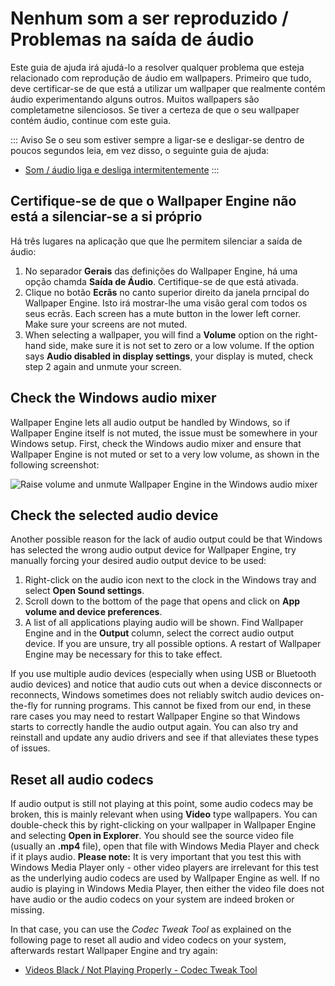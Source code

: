 # Nenhum som a ser reproduzido / Problemas na saída de áudio
Este guia de ajuda irá ajudá-lo a resolver qualquer problema que esteja relacionado com reprodução de áudio em wallpapers. Primeiro que tudo, deve certificar-se de que está a utilizar um wallpaper que realmente contém áudio experimentando alguns outros. Muitos wallpapers são completametne silenciosos. Se tiver a certeza de que o seu wallpaper contém áudio, continue com este guia.

::: Aviso Se o seu som estiver sempre a ligar-se e desligar-se dentro de poucos segundos leia, em vez disso, o seguinte guia de ajuda:

* [Som / áudio liga e desliga intermitentemente](/audio/intermittent)
:::

## Certifique-se de que o Wallpaper Engine não está a silenciar-se a si próprio
Há três lugares na aplicação que que lhe permitem silenciar a saída de áudio:

1. No separador **Gerais** das definições do Wallpaper Engine, há uma opção chamda **Saída de Áudio**. Certifique-se de que está ativada.
2. Clique no botão **Ecrãs** no canto superior direito da janela prncipal do Wallpaper Engine. Isto irá mostrar-lhe uma visão geral com todos os seus ecrãs. Each screen has a mute button in the lower left corner. Make sure your screens are not muted.
3. When selecting a wallpaper, you will find a **Volume** option on the right-hand side, make sure it is not set to zero or a low volume. If the option says **Audio disabled in display settings**, your display is muted, check step 2 again and unmute your screen.

## Check the Windows audio mixer
Wallpaper Engine lets all audio output be handled by Windows, so if Wallpaper Engine itself is not muted, the issue must be somewhere in your Windows setup. First, check the Windows audio mixer and ensure that Wallpaper Engine is not muted or set to a very low volume, as shown in the following screenshot:

![Raise volume and unmute Wallpaper Engine in the Windows audio mixer](./audiomixer.png)

## Check the selected audio device
Another possible reason for the lack of audio output could be that Windows has selected the wrong audio output device for Wallpaper Engine, try manually forcing your desired audio output device to be used:

1. Right-click on the audio icon next to the clock in the Windows tray and select **Open Sound settings**.
2. Scroll down to the bottom of the page that opens and click on **App volume and device preferences**.
3. A list of all applications playing audio will be shown. Find Wallpaper Engine and in the **Output** column, select the correct audio output device. If you are unsure, try all possible options. A restart of Wallpaper Engine may be necessary for this to take effect.

If you use multiple audio devices (especially when using USB or Bluetooth audio devices) and notice that audio cuts out when a device disconnects or reconnects, Windows sometimes does not reliably switch audio devices on-the-fly for running programs. This cannot be fixed from our end, in these rare cases you may need to restart Wallpaper Engine so that Windows starts to correctly handle the audio output again. You can also try and reinstall and update any audio drivers and see if that alleviates these types of issues.

## Reset all audio codecs

If audio output is still not playing at this point, some audio codecs may be broken, this is mainly relevant when using **Video** type wallpapers. You can double-check this by right-clicking on your wallpaper in Wallpaper Engine and selecting **Open in Explorer**. You should see the source video file (usually an **.mp4** file), open that file with Windows Media Player and check if it plays audio. **Please note:** It is very important that you test this with Windows Media Player only - other video players are irrelevant for this test as the underlying audio codecs are used by Wallpaper Engine as well. If no audio is playing in Windows Media Player, then either the video file does not have audio or the audio codecs on your system are indeed broken or missing.

In that case, you can use the *Codec Tweak Tool* as explained on the following page to reset all audio and video codecs on your system, afterwards restart Wallpaper Engine and try again:

* [Videos Black / Not Playing Properly - Codec Tweak Tool](noshow/notplaying.html#codec-tweak-tool)

